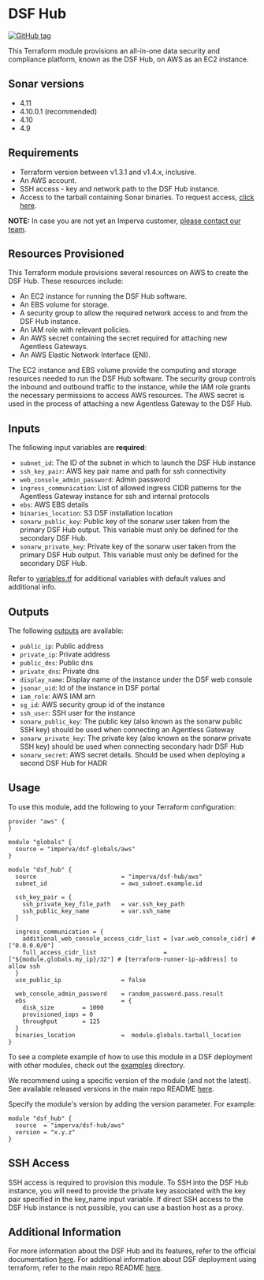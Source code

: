 # DSF Hub
[![GitHub tag](https://img.shields.io/github/v/tag/imperva/dsfkit.svg)](https://github.com/imperva/dsfkit/tags)

This Terraform module provisions an all-in-one data security and compliance platform, known as the DSF Hub, on AWS as an EC2 instance.

## Sonar versions
- 4.11
- 4.10.0.1 (recommended)
- 4.10
- 4.9

## Requirements
* Terraform version between v1.3.1 and v1.4.x, inclusive.
* An AWS account.
* SSH access - key and network path to the DSF Hub instance.
* Access to the tarball containing Sonar binaries. To request access, [click here](https://docs.google.com/forms/d/e/1FAIpQLSdnVaw48FlElP9Po_36LLsZELsanzpVnt8J08nymBqHuX_ddA/viewform).

**NOTE:** In case you are not yet an Imperva customer, [please contact our team](https://www.imperva.com/contact-us/).

## Resources Provisioned
This Terraform module provisions several resources on AWS to create the DSF Hub. These resources include:
* An EC2 instance for running the DSF Hub software.
* An EBS volume for storage.
* A security group to allow the required network access to and from the DSF Hub instance.
* An IAM role with relevant policies.
* An AWS secret containing the secret required for attaching new Agentless Gateways.
* An AWS Elastic Network Interface (ENI).

The EC2 instance and EBS volume provide the computing and storage resources needed to run the DSF Hub software. The security group controls the inbound and outbound traffic to the instance, while the IAM role grants the necessary permissions to access AWS resources. The AWS secret is used in the process of attaching a new Agentless Gateway to the DSF Hub.

## Inputs

The following input variables are **required**:

* `subnet_id`: The ID of the subnet in which to launch the DSF Hub instance
* `ssh_key_pair`: AWS key pair name and path for ssh connectivity
* `web_console_admin_password`: Admin password
* `ingress_communication`: List of allowed ingress CIDR patterns for the Agentless Gateway instance for ssh and internal protocols
* `ebs`: AWS EBS details
* `binaries_location`: S3 DSF installation location
* `sonarw_public_key`: Public key of the sonarw user taken from the primary DSF Hub output. This variable must only be defined for the secondary DSF Hub.
* `sonarw_private_key`: Private key of the sonarw user taken from the primary DSF Hub output. This variable must only be defined for the secondary DSF Hub.

Refer to [variables.tf](variables.tf) for additional variables with default values and additional info.

## Outputs

The following [outputs](outputs.tf) are available:

* `public_ip`: Public address
* `private_ip`: Private address
* `public_dns`: Public dns
* `private_dns`: Private dns
* `display_name`: Display name of the instance under the DSF web console
* `jsonar_uid`: Id of the instance in DSF portal
* `iam_role`: AWS IAM arn
* `sg_id`: AWS security group id of the instance
* `ssh_user`: SSH user for the instance
* `sonarw_public_key`: The public key (also known as the sonarw public SSH key) should be used when connecting an Agentless Gateway
* `sonarw_private_key`: The private key (also known as the sonarw private SSH key) should be used when connecting secondary hadr DSF Hub
* `sonarw_secret`: AWS secret details. Should be used when deploying a second DSF Hub for HADR

## Usage

To use this module, add the following to your Terraform configuration:

```
provider "aws" {
}

module "globals" {
  source = "imperva/dsf-globals/aws"
}

module "dsf_hub" {
  source                        = "imperva/dsf-hub/aws"
  subnet_id                     = aws_subnet.example.id

  ssh_key_pair = {
    ssh_private_key_file_path   = var.ssh_key_path
    ssh_public_key_name         = var.ssh_name
  }

  ingress_communication = {
    additional_web_console_access_cidr_list = [var.web_console_cidr] # ["0.0.0.0/0"]
    full_access_cidr_list                   = ["${module.globals.my_ip}/32"] # [terraform-runner-ip-address] to allow ssh
  }
  use_public_ip                 = false

  web_console_admin_password    = random_password.pass.result
  ebs                           = {
    disk_size        = 1000
    provisioned_iops = 0
    throughput       = 125
  }
  binaries_location             =  module.globals.tarball_location
}
```

To see a complete example of how to use this module in a DSF deployment with other modules, check out the [examples](../../../examples/) directory.

We recommend using a specific version of the module (and not the latest).
See available released versions in the main repo README [here](https://github.com/imperva/dsfkit#version-history).

Specify the module's version by adding the version parameter. For example:

```
module "dsf_hub" {
  source  = "imperva/dsf-hub/aws"
  version = "x.y.z"
}
```

## SSH Access
SSH access is required to provision this module. To SSH into the DSF Hub instance, you will need to provide the private key associated with the key pair specified in the key_name input variable. If direct SSH access to the DSF Hub instance is not possible, you can use a bastion host as a proxy.

## Additional Information

For more information about the DSF Hub and its features, refer to the official documentation [here](https://docs.imperva.com/bundle/v4.10-sonar-user-guide/page/81265.htm). 
For additional information about DSF deployment using terraform, refer to the main repo README [here](https://github.com/imperva/dsfkit/tree/1.4.3).